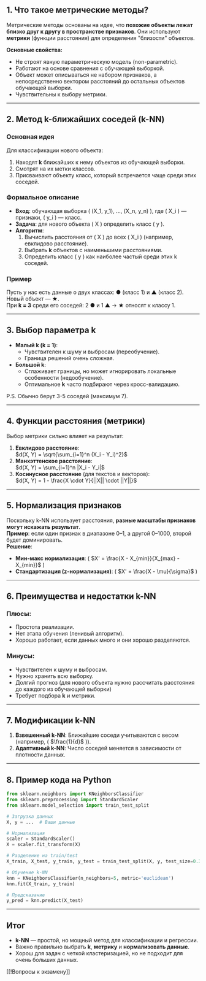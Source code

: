 ## **1. Что такое метрические методы?**
Метрические методы основаны на идее, что **похожие объекты лежат близко друг к другу в пространстве признаков**. Они используют **метрики** (функции расстояния) для определения "близости" объектов.

**Основные свойства:**
- Не строят явную параметрическую модель (non-parametric).
- Работают на основе сравнения с обучающей выборкой.
- Объект может описываться не набором признаков, а непосредственно вектором расстояний до остальных объектов обучающей выборки.
- Чувствительны к выбору метрики.

---

## **2. Метод k-ближайших соседей (k-NN)**
### **Основная идея**
Для классификации нового объекта:
1. Находят **k** ближайших к нему объектов из обучающей выборки.
2. Смотрят на их метки классов.
3. Присваивают объекту класс, который встречается чаще среди этих соседей.

### **Формальное описание**
- **Вход**: обучающая выборка \( (X_1, y_1), ..., (X_n, y_n) \), где \( X_i \) — признаки, \( y_i \) — класс.
- **Задача**: для нового объекта \( X \) определить класс \( y \).
- **Алгоритм**:
  1. Вычислить расстояния от \( X \) до всех \( X_i \) (например, евклидово расстояние).
  2. Выбрать **k** объектов с наименьшими расстояниями.
  3. Определить класс \( y \) как наиболее частый среди этих k соседей.

### **Пример**
Пусть у нас есть данные о двух классах: ● (класс 1) и ▲ (класс 2).  
Новый объект — ★.  
При **k = 3** среди его соседей: 2 ● и 1 ▲ → ★ относят к классу 1.

---

## **3. Выбор параметра k**
- **Малый k (k = 1)**:  
  - Чувствителен к шуму и выбросам (переобучение).  
  - Граница решений очень сложная.  
- **Большой k**:  
  - Сглаживает границы, но может игнорировать локальные особенности (недообучение).  
  - Оптимальное **k** часто подбирают через кросс-валидацию.

P.S. Обычно берут 3-5 соседей (максимум 7).

---

## **4. Функции расстояния (метрики)**
Выбор метрики сильно влияет на результат:
1. **Евклидово расстояние**:  
   $d(X, Y) = \sqrt{\sum_{i=1}^n (X_i - Y_i)^2}$
2. **Манхэттенское расстояние**:  
   $d(X, Y) = \sum_{i=1}^n |X_i - Y_i|$
3. **Косинусное расстояние** (для текстов и векторов):  
   $d(X, Y) = 1 - \frac{X \cdot Y}{||X|| \cdot ||Y||}$ 

---

## **5. Нормализация признаков**
Поскольку k-NN использует расстояния, **разные масштабы признаков могут искажать результат**.  
**Пример**: если один признак в диапазоне 0–1, а другой 0–1000, второй будет доминировать.  
**Решение**:  
- **Мин-макс нормализация**: \( $X' = \frac{X - X_{min}}{X_{max} - X_{min}}$ \)  
- **Стандартизация (z-нормализация)**: \( $X' = \frac{X - \mu}{\sigma}$ \)  

---

## **6. Преимущества и недостатки k-NN**
### **Плюсы**:
- Простота реализации.
- Нет этапа обучения (ленивый алгоритм).
- Хорошо работает, если данных много и они хорошо разделяются.

### **Минусы**:
- Чувствителен к шуму и выбросам.
- Нужно хранить всю выборку.
- Долгий прогноз (для нового объекта нужно рассчитать расстояния до каждого из обучающей выборки)
- Требует подбора **k** и метрики.

---

## **7. Модификации k-NN**
1. **Взвешенный k-NN**: Ближайшие соседи учитываются с весом (например, \( $\frac{1}{d}$ \)).
2. **Адаптивный k-NN**: Число соседей меняется в зависимости от плотности данных.

---

## **8. Пример кода на Python**
```python
from sklearn.neighbors import KNeighborsClassifier
from sklearn.preprocessing import StandardScaler
from sklearn.model_selection import train_test_split

# Загрузка данных
X, y = ...  # Ваши данные

# Нормализация
scaler = StandardScaler()
X = scaler.fit_transform(X)

# Разделение на train/test
X_train, X_test, y_train, y_test = train_test_split(X, y, test_size=0.3)

# Обучение k-NN
knn = KNeighborsClassifier(n_neighbors=5, metric='euclidean')
knn.fit(X_train, y_train)

# Предсказание
y_pred = knn.predict(X_test)
```

---

## **Итог**
- **k-NN** — простой, но мощный метод для классификации и регрессии.
- Важно правильно выбрать **k**, **метрику** и **нормализовать данные**.
- Хорош для задач с четкой кластеризацией, но не подходит для очень больших данных.

[[!Вопросы к экзамену]]